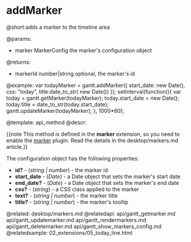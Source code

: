 addMarker
=============

@short:adds a marker to the timeline area

@params:
- marker	MarkerConfig	the marker's configuration object

@returns:
* markerId	number|string	optional, the marker's id


@example:
var todayMarker = gantt.addMarker({
	start_date: new Date(),
    css: "today",
    title:date_to_str( new Date())
});
setInterval(function(){
	var today = gantt.getMarker(todayMarker);
	today.start_date = new Date();
	today.title = date_to_str(today.start_date);
	gantt.updateMarker(todayMarker);
}, 1000*60);

@template:	api_method
@descr:

{{note This method is defined in the **marker** extension, so you need to enable the [marker](desktop/extensions_list.md#verticalmarker) plugin. Read the details in the desktop/markers.md article.}}



The configuration object has the following properties:

- <span class=subproperty>**id?**</span> - (*string | number*) - the marker id
- <span class=subproperty>**start_date**</span> - (*Date*) - a Date object that sets the marker's start date
- <span class=subproperty>**end_date?**</span> - (*Date*) - a Date object that sets the marker's end date
- <span class=subproperty>**css?**</span> - (*string*) - a CSS class applied to the marker
- <span class=subproperty>**text?**</span> - (*string | number*) - the marker title
- <span class=subproperty>**title?**</span> - (*string | number*) - the marker's tooltip




@related:
	desktop/markers.md
@relatedapi:
	api/gantt_getmarker.md
	api/gantt_updatemarker.md
	api/gantt_rendermarkers.md
	api/gantt_deletemarker.md
    api/gantt_show_markers_config.md
@relatedsample:
	02_extensions/05_today_line.html

